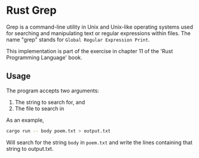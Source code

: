# Rust Grep
Grep is a command-line utility in Unix and Unix-like operating systems used for searching and manipulating text or regular expressions within files. The name "grep" stands for `Global Regular Expression Print`.

This implementation is part of the exercise in chapter 11 of the 'Rust Programming Language' book.

## Usage
The program accepts two arguments:  
1. The string to search for, and
2. The file to search in

As an example,  
```sh
cargo run -- body poem.txt > output.txt
```
Will search for the string `body` in `poem.txt` and write the lines containing that string to output.txt.
